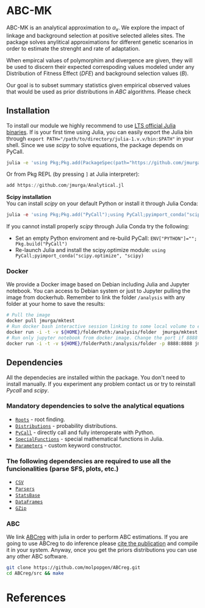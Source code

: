 # ABC-MK

ABC-MK is an analytical approximation to $\alpha_{x}$. We explore the impact of linkage and background selection at positive selected alleles sites. The package solves anylitical approximations for different genetic scenarios in order to estimate the strenght and rate of adaptation. 

When empircal values of polymorphim and divergence are given, they will be used to discern their expected correspoding values modeled under any Distribution of Fitness Effect (*DFE*) and background selection values (*B*). 

Our goal is to subset summary statistics given empirical observed values that would be used as prior distributions in *ABC* algorithms. Please check

## Installation

To install our module we highly recommend to use [LTS official Julia binaries](https://julialang.org/downloads/). If is your first time using Julia, you can easily export the Julia bin through ```export PATH="/path/to/directory/julia-1.v.v/bin:$PATH"``` in your shell. Since we use *scipy* to solve equations, the package depends on PyCall.

```bash
julia -e 'using Pkg;Pkg.add(PackageSpec(path="https://github.com/jmurga/Analytical.jl"))'
```

Or from Pkg REPL (by pressing `]` at Julia interpreter):

```julia
add https://github.com/jmurga/Analytical.jl
```

**Scipy installation**  
You can install *scipy* on your default Python or install it through Julia Conda:

```julia
julia -e 'using Pkg;Pkg.add("PyCall");using PyCall;pyimport_conda("scipy.optimize", "scipy")'
```

If you cannot install properly *scipy* through Julia Conda try the following:

- Set an empty Python enviroment and re-build PyCall: `ENV["PYTHON"]="";  Pkg.build("PyCall")`
- Re-launch Julia and install the scipy.optimize module: `using PyCall;pyimport_conda("scipy.optimize", "scipy)`

### Docker
We provide a Docker image based on Debian including Julia and Jupyter notebook. You can access to Debian system or just to Jupyter pulling the image from dockerhub. Remember to link the folder `/analysis` with any folder at your home to save the results:

```bash
# Pull the image
docker pull jmurga/mktest
# Run docker bash interactive session linking to some local volume to export data. 
docker run -i -t -v ${HOME}/folderPath:/analysis/folder  jmurga/mktest
# Run only jupyter notebook from docker image. Change the port if 8888 is already used
docker run -i -t -v ${HOME}/folderPath:/analysis/folder -p 8888:8888 jmurga/mktest /bin/bash -c "jupyter-lab --ip='*' --port=8888 --no-browser --allow-root"
```

## Dependencies
All the dependecies are installed within the package. You don't need to install manually. If you experiment any problem contact us or try to reinstall *Pycall* and *scipy*.

### Mandatory dependencies to solve the analytical equations
- [`Roots`](https://github.com/JuliaMath/Roots.jl) - root finding.
- [`Distributions`](https://github.com/JuliaStats/Distributions.jl) - probability distributions.
- [`PyCall`](https://github.com/JuliaPy/PyCall.jl) - directly call and fully interoperate with Python.
- [`SpecialFunctions`](https://github.com/JuliaMath/SpecialFunctions.jl) - special mathematical functions in Julia.
- [`Parameters`](https://github.com/mauro3/Parameters.jl) - custom keyword constructor.


### The following dependencies are required to use all the funcionalities (parse SFS, plots, etc.)
- [`CSV`](https://github.com/JuliaNLSolvers/Optim.jl)
- [`Parsers`](https://github.com/JuliaStats/Distributions.jl)
- [`StatsBase`](https://github.com/JuliaStats/Distances.jl)
- [`DataFrames`](https://github.com/JuliaStats/Distances.jl)
- [`GZip`](https://github.com/JuliaIO/GZip.jl)

### ABC
We link [ABCreg](https://github.com/molpopgen/ABCreg) with julia in order to perform ABC estimations. If you are going to use ABCreg to do inference please [cite the publication](https://doi.org/10.1186/1471-2156-10-35) and compile it in your system. Anyway, once you get the priors distributions you can use any other ABC software.

```bash
git clone https://github.com/molpopgen/ABCreg.git
cd ABCreg/src && make
```

# References

